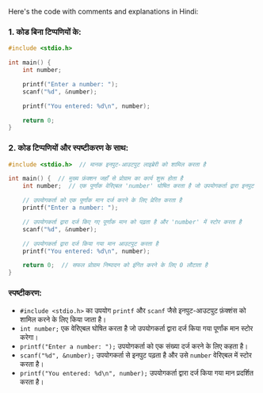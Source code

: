 Here's the code with comments and explanations in Hindi:

### **1. कोड बिना टिप्पणियों के:**
```c
#include <stdio.h>

int main() {
    int number;

    printf("Enter a number: ");
    scanf("%d", &number);

    printf("You entered: %d\n", number);

    return 0;
}
```

### **2. कोड टिप्पणियों और स्पष्टीकरण के साथ:**
```c
#include <stdio.h>  // मानक इनपुट-आउटपुट लाइब्रेरी को शामिल करता है

int main() {  // मुख्य फ़ंक्शन जहाँ से प्रोग्राम का कार्य शुरू होता है
    int number;  // एक पूर्णांक वेरिएबल 'number' घोषित करता है जो उपयोगकर्ता द्वारा इनपुट को स्टोर करेगा

    // उपयोगकर्ता को एक पूर्णांक मान दर्ज करने के लिए प्रेरित करता है
    printf("Enter a number: ");

    // उपयोगकर्ता द्वारा दर्ज किए गए पूर्णांक मान को पढ़ता है और 'number' में स्टोर करता है
    scanf("%d", &number);

    // उपयोगकर्ता द्वारा दर्ज किया गया मान आउटपुट करता है
    printf("You entered: %d\n", number);

    return 0;  // सफल प्रोग्राम निष्पादन को इंगित करने के लिए 0 लौटाता है
}
```

### स्पष्टीकरण:

- `#include <stdio.h>` का उपयोग `printf` और `scanf` जैसे इनपुट-आउटपुट फ़ंक्शंस को शामिल करने के लिए किया जाता है।
- `int number;` एक वेरिएबल घोषित करता है जो उपयोगकर्ता द्वारा दर्ज किया गया पूर्णांक मान स्टोर करेगा।
- `printf("Enter a number: ");` उपयोगकर्ता को एक संख्या दर्ज करने के लिए कहता है।
- `scanf("%d", &number);` उपयोगकर्ता से इनपुट पढ़ता है और उसे `number` वेरिएबल में स्टोर करता है।
- `printf("You entered: %d\n", number);` उपयोगकर्ता द्वारा दर्ज किया गया मान प्रदर्शित करता है।
